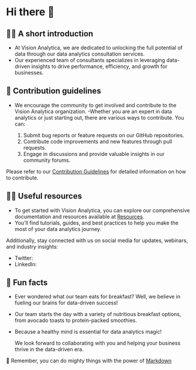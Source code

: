 # Hi there 👋

## 🙋‍♀️ A short introduction

- At Vision Analytica, we are dedicated to unlocking the full potential of data through our data analytics consultation services. 
- Our experienced team of consultants specializes in leveraging data-driven insights to drive performance, efficiency, and growth for businesses.

## 🌈 Contribution guidelines

- We encourage the community to get involved and contribute to the Vision Analytica organization. 
-Whether you are an expert in data analytics or just starting out, there are various ways to contribute. You can:

   1. Submit bug reports or feature requests on our GitHub repositories.
   2. Contribute code improvements and new features through pull requests.
   3. Engage in discussions and provide valuable insights in our community forums.

 Please refer to our [Contribution Guidelines](https://arunsinp.github.io/Vision-Analytics/) for detailed information on how to contribute.

## 👩‍💻 Useful resources

- To get started with Vision Analytica, you can explore our comprehensive documentation and resources available at 
[Resources](https://github.com/arunsinp). 
- You'll find tutorials, guides, and best practices to help you make the most of your data analytics journey.

Additionally, stay connected with us on social media for updates, webinars, and industry insights:

- Twitter:  
- LinkedIn: 
 
## 🍿 Fun facts

- Ever wondered what our team eats for breakfast? Well, we believe in fueling our brains for data-driven success! 
- Our team starts the day with a variety of nutritious breakfast options, from avocado toasts to protein-packed smoothies. 
- Because a healthy mind is essential for data analytics magic!

  We look forward to collaborating with you and helping your business thrive in the data-driven era.

🧙 Remember, you can do mighty things with the power of 
[Markdown](https://docs.github.com/github/writing-on-github/getting-started-with-writing-and-formatting-on-github/basic-writing-and-formatting-syntax)

